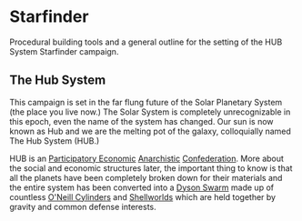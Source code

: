# Starfinder

Procedural building tools and a general outline for the setting of the HUB System Starfinder campaign.

## The Hub System

This campaign is set in the far flung future of the Solar Planetary System (the place you live now.) The Solar System is completely unrecognizable in this epoch, even the name of the system has changed. Our sun is now known as Hub and we are the melting pot of the galaxy, colloquially named The Hub System (HUB.)

HUB is an [Participatory Economic](https://en.wikipedia.org/wiki/Participatory_economics) [Anarchistic](https://en.wikipedia.org/wiki/Anarchy) [Confederation](https://en.wikipedia.org/wiki/Confederation). More about the social and economic structures later, the important thing to know is that all the planets have been completely broken down for their materials and the entire system has been converted into a [Dyson Swarm](https://en.wikipedia.org/wiki/Dyson_sphere#Dyson_swarm) made up of countless [O'Neill Cylinders](https://en.wikipedia.org/wiki/O%27Neill_cylinder) and [Shellworlds](https://en.wikipedia.org/wiki/Shellworld) which are held together by gravity and common defense interests. 
